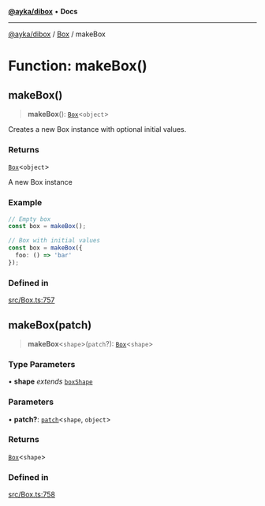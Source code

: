 [**@ayka/dibox**](../../../README.md) • **Docs**

***

[@ayka/dibox](../../../globals.md) / [Box](../README.md) / makeBox

# Function: makeBox()

## makeBox()

> **makeBox**(): [`Box`](../classes/Box.md)\<`object`\>

Creates a new Box instance with optional initial values.

### Returns

[`Box`](../classes/Box.md)\<`object`\>

A new Box instance

### Example

```ts
// Empty box
const box = makeBox();

// Box with initial values
const box = makeBox({
  foo: () => 'bar'
});
```

### Defined in

[src/Box.ts:757](https://github.com/AndreyMork/dibox/blob/2bd8e5086bed82676b3941b99bf52af4c69b030c/src/Box.ts#L757)

## makeBox(patch)

> **makeBox**\<`shape`\>(`patch`?): [`Box`](../classes/Box.md)\<`shape`\>

### Type Parameters

• **shape** *extends* [`boxShape`](../type-aliases/boxShape.md)

### Parameters

• **patch?**: [`patch`](../type-aliases/patch.md)\<`shape`, `object`\>

### Returns

[`Box`](../classes/Box.md)\<`shape`\>

### Defined in

[src/Box.ts:758](https://github.com/AndreyMork/dibox/blob/2bd8e5086bed82676b3941b99bf52af4c69b030c/src/Box.ts#L758)
